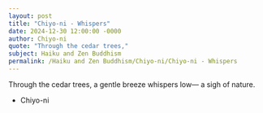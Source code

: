 ```yaml
---
layout: post
title: "Chiyo-ni - Whispers"
date: 2024-12-30 12:00:00 -0000
author: Chiyo-ni
quote: "Through the cedar trees,"
subject: Haiku and Zen Buddhism
permalink: /Haiku and Zen Buddhism/Chiyo-ni/Chiyo-ni - Whispers
---
```


Through the cedar trees,
a gentle breeze whispers low—
a sigh of nature.

- Chiyo-ni
